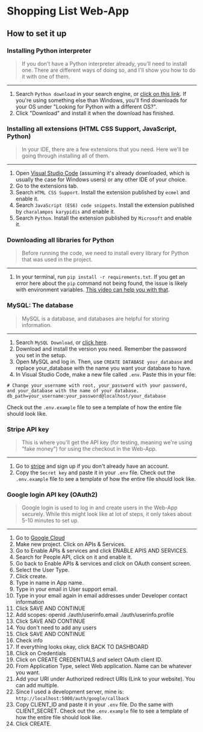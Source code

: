 # Shopping List Web-App

## How to set it up

### Installing Python interpreter
> If you don't have a Python interpreter already, you'll need to install one. 
> There are different ways of doing so, and I'll show you how to do it with one of them. 
---
1. Search `Python download` in your search engine, or [click on this link](https://www.python.org/downloads/). If you're using something else than Windows, you'll find downloads for your OS under "Looking for Python with a different OS?".
2. Click "Download" and install it when the download has finished.

### Installing all extensions (HTML CSS Support, JavaScript, Python)
> In your IDE, there are a few extensions that you need. Here we'll be going through installing all of them.
---
1. Open [Visual Studio Code](https://code.visualstudio.com) (assuming it's already downloaded, which is usually the case for Windows users) or any other IDE of your choice.
2. Go to the extensions tab.
3. Search `HTML CSS Support`. Install the extension published by `ecmel` and enable it.
4. Search `JavaScript (ES6) code snippets`. Install the extension published by `charalampos karypidis` and enable it.
5. Search `Python`. Install the extension published by `Microsoft` and enable it.

### Downloading all libraries for Python
> Before running the code, we need to install every library for Python that was used in the project.
---
1. In your terminal, run `pip install -r requirements.txt`. If you get an error here about the `pip` command not being found, the issue is likely with environment variables. [This video can help you with that](https://www.youtube.com/watch?v=oa7YR5GpJ0A).

### MySQL: The database
> MySQL is a database, and databases are helpful for storing information.
---
1. Search `MySQL Download`, or [click here](https://dev.mysql.com/downloads/installer/).
2. Download and install the version you need. Remember the password you set in the setup.
3. Open MySQL and log in. Then, use `CREATE DATABASE your_database` and replace your_database with the name you want your database to have.
4. In Visual Studio Code, make a new file called `.env`. Paste this in your file:
```.env
# Change your_username with root, your_password with your password, and your_database with the name of your database.
db_path=your_username:your_password@localhost/your_database
```
Check out the `.env.example` file to see a template of how the entire file should look like. 

### Stripe API key
> This is where you'll get the API key (for testing, meaning we're using "fake money") for using the checkout in the Web-App.
---
1. Go to [stripe](https://dashboard.stripe.com/test/apikeys) and sign up if you don't already have an account.
2. Copy the `Secret key` and paste it in your `.env` file. Check out the `.env.example` file to see a template of how the entire file should look like. 

### Google login API key (OAuth2)
> Google login is used to log in and create users in the Web-App securely.
> While this might look like at lot of steps, it only takes about 5-10 minutes to set up.
---
1. Go to [Google Cloud](console.cloud.google.com)
2. Make new project. Click on APIs & Services.
3. Go to Enable APIs & services and click ENABLE APIS AND SERVICES.
4. Search for People API, click on it and enable it.
5. Go back to Enable APIs & services and click on OAuth consent screen.
6. Select the User Type.
7. Click create.
8. Type in name in App name.
9. Type in your email in User support email.
10. Type in your email again in email addresses under Developer contact information
11. Click SAVE AND CONTINUE
12. Add scopes: openid ./auth/userinfo.email ./auth/userinfo.profile
13. Click SAVE AND CONTINUE
14. You don't need to add any users
15. Click SAVE AND CONTINUE
16. Check info
17. If everything looks okay, click BACK TO DASHBOARD
18. Click on Credentials
19. Click on CREATE CREDENTIALS and select OAuth client ID.
20. From Application Type, select Web application. Name can be whatever you want.
21. Add your URI under Authorized redirect URIs (Link to your website). You can add multiple.
22. Since I used a development server, mine is: `http://localhost:5000/auth/google/callback`
23. Copy CLIENT_ID and paste it in your `.env` file. Do the same with CLIENT_SECRET. Check out the `.env.example` file to see a template of how the entire file should look like. 
25. Click CREATE.

